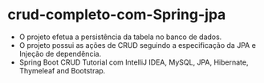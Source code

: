 # crud-completo-com-Spring-jpa

- O projeto efetua a persistência da tabela no banco de dados.
- O projeto possui as ações de CRUD seguindo a especificação da JPA e Injeção de dependência.
- Spring Boot CRUD Tutorial com IntelliJ IDEA, MySQL, JPA, Hibernate, Thymeleaf and Bootstrap.
